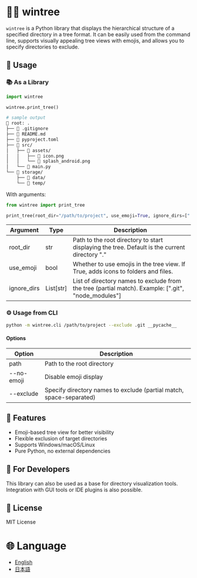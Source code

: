 # 📁🌳 wintree

`wintree` is a Python library that displays the hierarchical structure of a specified directory in a tree format. It can be easily used from the command line, supports visually appealing tree views with emojis, and allows you to specify directories to exclude.

## 🚀 Usage

### 📚️ As a Library

```py
import wintree

wintree.print_tree()
```

```bash
# sample output
📂 root: .
├── 📄 .gitignore
├── 📄 README.md
├── 📄 pyproject.toml
├── 📁 src/
│   ├── 📁 assets/
│   │   ├── 📄 icon.png
│   │   └── 📄 splash_android.png
│   └── 📄 main.py
└── 📁 storage/
    ├── 📁 data/
    └── 📁 temp/
```

With arguments:

```py
from wintree import print_tree

print_tree(root_dir="/path/to/project", use_emoji=True, ignore_dirs=[".git", "__pycache__"])
```

| Argument    | Type      | Description                                                                                         |
| ----------- | --------- | --------------------------------------------------------------------------------------------------- |
| root_dir    | str       | Path to the root directory to start displaying the tree. Default is the current directory "."       |
| use_emoji   | bool      | Whether to use emojis in the tree view. If True, adds icons to folders and files.                   |
| ignore_dirs | List[str] | List of directory names to exclude from the tree (partial match). Example: [".git", "node_modules"] |

### ⚙️ Usage from CLI

```bash
python -m wintree.cli /path/to/project --exclude .git __pycache__
```

#### Options

| Option     | Description                                                         |
| ---------- | ------------------------------------------------------------------- |
| path       | Path to the root directory                                          |
| --no-emoji | Disable emoji display                                               |
| --exclude  | Specify directory names to exclude (partial match, space-separated) |

## 📌 Features

- Emoji-based tree view for better visibility
- Flexible exclusion of target directories
- Supports Windows/macOS/Linux
- Pure Python, no external dependencies

## 🧪 For Developers

This library can also be used as a base for directory visualization tools. Integration with GUI tools or IDE plugins is also possible.

## 📄 License

MIT License

# 🌐 Language

- [English](./README.en.md)
- [日本語](./README.ja.md)

